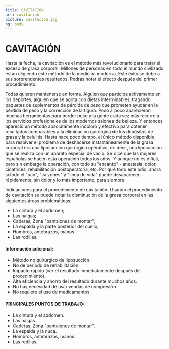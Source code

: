 ```yaml
---
title: CAVITACIÓN
url: cavitacion
picture: cavitacion.jpg
bg: body
---
```


# CAVITACIÓN

Hasta la fecha, la cavitación es el método más revolucionario para tratar el exceso de grasa corporal. Millones de personas en todo el mundo civilizado están eligiendo este método de la medicina moderna. Este éxito se debe a sus sorprendentes resultados. Podrás notar el efecto después del primer procedimiento.

Todas quieren mantenerse en forma. Alguien que participa activamente en los deportes, alguien que se agota con dietas interminables, tragando paquetes de suplementos de pérdida de peso que prometen ayudar en la pérdida de peso y la corrección de la figura. Poco a poco aparecieron muchas herramientas para perder peso y la gente cada vez más recurre a los servicios profesionales de los modernos salones de belleza. Y entonces apareció un método absolutamente indoloro y efectivo para obtener resultados comparables a la eliminación quirúrgica de los depósitos de grasa y la celulitis.
Hasta hace poco tiempo, el único método disponible para resolver el problema de deshacerse instantáneamente de la grasa corporal era una liposucción quirúrgica operativa, es decir, una liposucción que se realiza con un aparato especial de vacío. Se dice que las mujeres españolas se hacen esta operación todos los años. Y aunque no es difícil, pero sin embargo la operación, con todo su "encanto" - anestesia, dolor, cicatrices, rehabilitación postoperatoria, etc. Por qué todo este odio, ahora si todo el "pan", "calzones" y "línea de vida" puede desaparecer rápidamente, sin dolor y lo más importante, para siempre.

Indicaciones para el procedimiento de cavitación:
Usando el procedimiento de cavitación se puede notar la disminución de la grasa corporal en las siguientes áreas problemáticas:

- La cintura y el abdomen;
- Las nalgas;
- Caderas, Zona "pantalones de montar";
- La espalda y la parte posterior del cuello;
- Hombros, antebrazos, manos
- Las rodillas.

#### Información adicional:

- Método no quirúrgico de liposucción. 
- No de período de rehabilitación.
- Impacto rápido (ver el resultado inmediatamente después del procedimiento).
- Alta eficiencia y ahorro del resultado durante muchos años. 
- No hay necesidad de usar vendas de compresión. 
- No requiere el uso de medicamentos.

#### PRINCIPALES PUNTOS DE TRABAJO:

- La cintura y el abdomen.
- Las nalgas.
- Caderas, Zona "pantalones de montar".
- La espalda y la nuca. 
- Hombros, antebrazos, manos. 
- Las rodillas.
